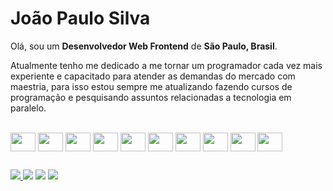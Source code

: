 <link rel="stylesheet" href="https://cdn.jsdelivr.net/gh/devicons/devicon@v2.15.1/devicon.min.css">

# João Paulo Silva

Olá, sou um <b>Desenvolvedor Web Frontend</b> de <b>São Paulo, Brasil</b>.

Atualmente tenho me dedicado a me tornar um programador cada vez mais 
experiente e capacitado para atender as demandas do mercado com maestria, para isso estou sempre me atualizando 
fazendo cursos de programação e pesquisando assuntos relacionadas a tecnologia em paralelo.

<div style="display: inline_block"> <br>
  <img src="https://cdn.jsdelivr.net/gh/devicons/devicon/icons/react/react-original.svg" align="center" height="30" width="40"/>
  <img src="https://cdn.jsdelivr.net/gh/devicons/devicon/icons/javascript/javascript-original.svg" align="center" height="30" width="40"/>
  <img src="https://cdn.jsdelivr.net/gh/devicons/devicon/icons/html5/html5-original.svg" align="center" height="30" width="40"/>
  <img src="https://cdn.jsdelivr.net/gh/devicons/devicon/icons/css3/css3-original.svg" align="center" height="30" width="40"/>
  <img src="https://cdn.jsdelivr.net/gh/devicons/devicon/icons/sass/sass-original.svg" align="center" height="30" width="40"/>
  <img src="https://cdn.jsdelivr.net/gh/devicons/devicon/icons/bootstrap/bootstrap-original.svg"  align="center" height="30" width="40"/>
  <img src="https://cdn.jsdelivr.net/gh/devicons/devicon/icons/vscode/vscode-original.svg" align="center" height="30" width="40"/>
  <img src="https://cdn.jsdelivr.net/gh/devicons/devicon/icons/tailwindcss/tailwindcss-plain.svg" align="center" height="30" width="40"/>
  <img src="https://cdn.jsdelivr.net/gh/devicons/devicon/icons/git/git-original.svg" align="center" height="30" width="40"/>
  <img src="https://cdn.jsdelivr.net/gh/devicons/devicon/icons/figma/figma-original.svg" align="center" height="30" width="40"/>
</div>

##
<div>
  <a href="https://instagram.com/dev.motivado_br" target="_blank"><img src="https://img.shields.io/badge/-Instagram-%23E4405F?style=for-the-badge&logo=instagram&logoColor=white"</a>
  <a href = "mailto:joaopaulonascimento720@gmail.com" target="_blank"><img src="https://img.shields.io/badge/-Gmail-%23333?style=for-the-badge&logo=gmail&logoColor=white"></a>
  <a href="https://www.linkedin.com/in/jo%C3%A3o-paulo-nascimento-silva/" target="_blank"><img src="https://img.shields.io/badge/-LinkedIn-%230077B5?style=for-the-badge&logo=linkedin&logoColor=white""></a>    
  <a href="https://portfolio-jps.vercel.app/" target="_blank"><img src="https://img.shields.io/badge/website-000000?style=for-the-badge&logo=About.me&logoColor=white"></a>  
</div>
